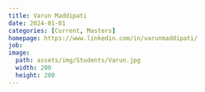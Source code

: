 ```yaml
---
title: Varun Maddipati
date: 2024-01-01
categories: [Current, Masters]
homepage: https://www.linkedin.com/in/varunmaddipati/
job: 
image:
  path: assets/img/Students/Varun.jpg
  width: 200
  height: 200
---
```


